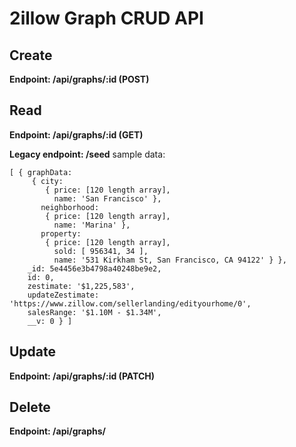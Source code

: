 # 2illow Graph CRUD API
## Create
**Endpoint: /api/graphs/:id (POST)**

## Read
**Endpoint: /api/graphs/:id (GET)**

**Legacy endpoint: /seed**
sample data:
```
[ { graphData: 
     { city: 
        { price: [120 length array],
          name: 'San Francisco' },
       neighborhood: 
        { price: [120 length array],
          name: 'Marina' },
       property: 
        { price: [120 length array],
          sold: [ 956341, 34 ],
          name: '531 Kirkham St, San Francisco, CA 94122' } },
    _id: 5e4456e3b4798a40248be9e2,
    id: 0,
    zestimate: '$1,225,583',
    updateZestimate: 'https://www.zillow.com/sellerlanding/edityourhome/0',
    salesRange: '$1.10M - $1.34M',
    __v: 0 } ]
```
## Update
**Endpoint: /api/graphs/:id (PATCH)**

## Delete
**Endpoint: /api/graphs/**

